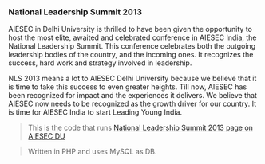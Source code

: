 ### National Leadership Summit 2013

AIESEC in Delhi University is thrilled to have been given the opportunity to host the most elite, awaited and celebrated conference in AIESEC India, the National Leadership Summit. This conference celebrates both the outgoing leadership bodies of the country, and the incoming ones. It recognizes the success, hard work and strategy involved in leadership.

NLS 2013 means a lot to AIESEC Delhi University because we believe that it is time to take this success to even greater heights. Till now, AIESEC has been recognized for impact and the experiences it delivers. We believe that AIESEC now needs to be recognized as the growth driver for our country. It is time for AIESEC India to start Leading Young India.

>This is the code that runs [National Leadership Summit 2013 page on AIESEC DU](http://www.aiesecdelhiuniversity.org/nsl2013/)

>Written in PHP and uses MySQL as DB.
